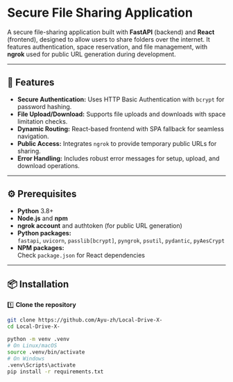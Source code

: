 # Secure File Sharing Application

A secure file-sharing application built with **FastAPI** (backend) and **React** (frontend), designed to allow users to share folders over the internet. It features authentication, space reservation, and file management, with **ngrok** used for public URL generation during development.

---

## 🚀 Features

- **Secure Authentication:** Uses HTTP Basic Authentication with `bcrypt` for password hashing.
- **File Upload/Download:** Supports file uploads and downloads with space limitation checks.
- **Dynamic Routing:** React-based frontend with SPA fallback for seamless navigation.
- **Public Access:** Integrates `ngrok` to provide temporary public URLs for sharing.
- **Error Handling:** Includes robust error messages for setup, upload, and download operations.

---

## ⚙️ Prerequisites

- **Python** 3.8+
- **Node.js** and **npm**
- **ngrok account** and authtoken (for public URL generation)
- **Python packages:**  
  `fastapi`, `uvicorn`, `passlib[bcrypt]`, `pyngrok`, `psutil`, `pydantic`, `pyAesCrypt`
- **NPM packages:**  
  Check `package.json` for React dependencies

---

## 📦 Installation

1️⃣ **Clone the repository**
```bash
git clone https://github.com/Ayu-zh/Local-Drive-X-
cd Local-Drive-X-

python -m venv .venv
# On Linux/macOS
source .venv/bin/activate
# On Windows
.venv\Scripts\activate
pip install -r requirements.txt

